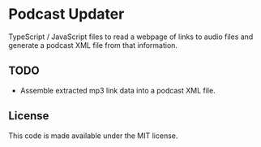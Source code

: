 # Podcast Updater
TypeScript / JavaScript files to read a webpage of links to audio files and
generate a podcast XML file from that information.

## TODO

* Assemble extracted mp3 link data into a podcast XML file.

## License
This code is made available under the MIT license.
